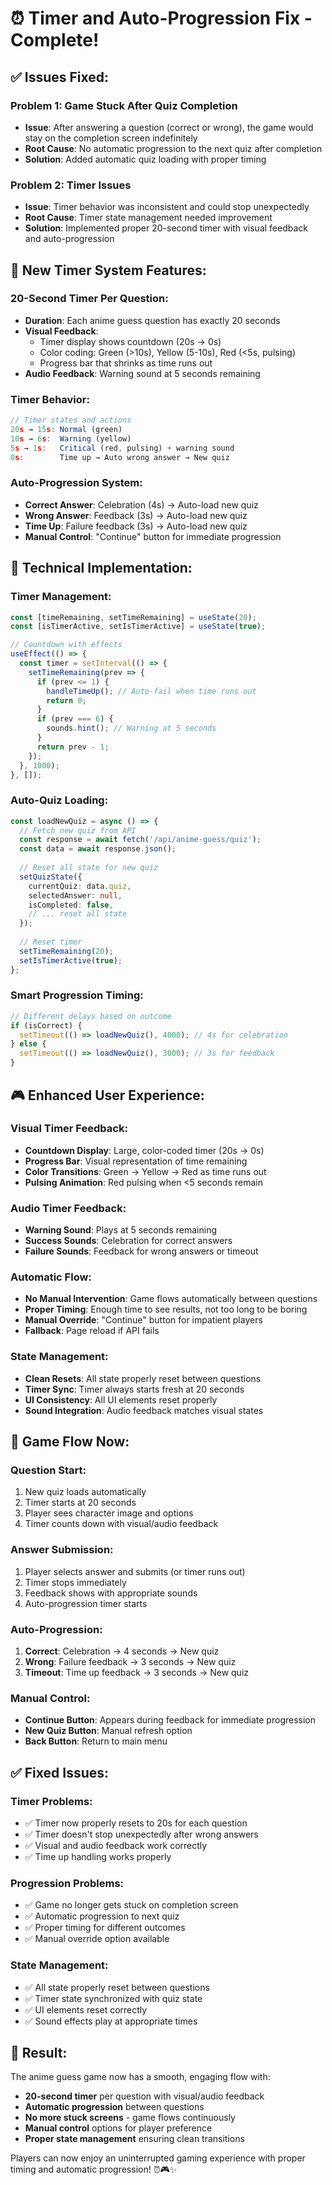 # ⏰ Timer and Auto-Progression Fix - Complete!

## ✅ **Issues Fixed:**

### **Problem 1: Game Stuck After Quiz Completion**
- **Issue**: After answering a question (correct or wrong), the game would stay on the completion screen indefinitely
- **Root Cause**: No automatic progression to the next quiz after completion
- **Solution**: Added automatic quiz loading with proper timing

### **Problem 2: Timer Issues**
- **Issue**: Timer behavior was inconsistent and could stop unexpectedly
- **Root Cause**: Timer state management needed improvement
- **Solution**: Implemented proper 20-second timer with visual feedback and auto-progression

## 🎯 **New Timer System Features:**

### **20-Second Timer Per Question:**
- **Duration**: Each anime guess question has exactly 20 seconds
- **Visual Feedback**: 
  - Timer display shows countdown (20s → 0s)
  - Color coding: Green (>10s), Yellow (5-10s), Red (<5s, pulsing)
  - Progress bar that shrinks as time runs out
- **Audio Feedback**: Warning sound at 5 seconds remaining

### **Timer Behavior:**
```typescript
// Timer states and actions
20s → 15s: Normal (green)
10s → 6s:  Warning (yellow) 
5s → 1s:   Critical (red, pulsing) + warning sound
0s:        Time up → Auto wrong answer → New quiz
```

### **Auto-Progression System:**
- **Correct Answer**: Celebration (4s) → Auto-load new quiz
- **Wrong Answer**: Feedback (3s) → Auto-load new quiz  
- **Time Up**: Failure feedback (3s) → Auto-load new quiz
- **Manual Control**: "Continue" button for immediate progression

## 🔧 **Technical Implementation:**

### **Timer Management:**
```typescript
const [timeRemaining, setTimeRemaining] = useState(20);
const [isTimerActive, setIsTimerActive] = useState(true);

// Countdown with effects
useEffect(() => {
  const timer = setInterval(() => {
    setTimeRemaining(prev => {
      if (prev <= 1) {
        handleTimeUp(); // Auto-fail when time runs out
        return 0;
      }
      if (prev === 6) {
        sounds.hint(); // Warning at 5 seconds
      }
      return prev - 1;
    });
  }, 1000);
}, []);
```

### **Auto-Quiz Loading:**
```typescript
const loadNewQuiz = async () => {
  // Fetch new quiz from API
  const response = await fetch('/api/anime-guess/quiz');
  const data = await response.json();
  
  // Reset all state for new quiz
  setQuizState({
    currentQuiz: data.quiz,
    selectedAnswer: null,
    isCompleted: false,
    // ... reset all state
  });
  
  // Reset timer
  setTimeRemaining(20);
  setIsTimerActive(true);
};
```

### **Smart Progression Timing:**
```typescript
// Different delays based on outcome
if (isCorrect) {
  setTimeout(() => loadNewQuiz(), 4000); // 4s for celebration
} else {
  setTimeout(() => loadNewQuiz(), 3000); // 3s for feedback
}
```

## 🎮 **Enhanced User Experience:**

### **Visual Timer Feedback:**
- **Countdown Display**: Large, color-coded timer (20s → 0s)
- **Progress Bar**: Visual representation of time remaining
- **Color Transitions**: Green → Yellow → Red as time runs out
- **Pulsing Animation**: Red pulsing when <5 seconds remain

### **Audio Timer Feedback:**
- **Warning Sound**: Plays at 5 seconds remaining
- **Success Sounds**: Celebration for correct answers
- **Failure Sounds**: Feedback for wrong answers or timeout

### **Automatic Flow:**
- **No Manual Intervention**: Game flows automatically between questions
- **Proper Timing**: Enough time to see results, not too long to be boring
- **Manual Override**: "Continue" button for impatient players
- **Fallback**: Page reload if API fails

### **State Management:**
- **Clean Resets**: All state properly reset between questions
- **Timer Sync**: Timer always starts fresh at 20 seconds
- **UI Consistency**: All UI elements reset properly
- **Sound Integration**: Audio feedback matches visual states

## 🎯 **Game Flow Now:**

### **Question Start:**
1. New quiz loads automatically
2. Timer starts at 20 seconds
3. Player sees character image and options
4. Timer counts down with visual/audio feedback

### **Answer Submission:**
1. Player selects answer and submits (or timer runs out)
2. Timer stops immediately
3. Feedback shows with appropriate sounds
4. Auto-progression timer starts

### **Auto-Progression:**
1. **Correct**: Celebration → 4 seconds → New quiz
2. **Wrong**: Failure feedback → 3 seconds → New quiz
3. **Timeout**: Time up feedback → 3 seconds → New quiz

### **Manual Control:**
- **Continue Button**: Appears during feedback for immediate progression
- **New Quiz Button**: Manual refresh option
- **Back Button**: Return to main menu

## ✅ **Fixed Issues:**

### **Timer Problems:**
- ✅ Timer now properly resets to 20s for each question
- ✅ Timer doesn't stop unexpectedly after wrong answers
- ✅ Visual and audio feedback work correctly
- ✅ Time up handling works properly

### **Progression Problems:**
- ✅ Game no longer gets stuck on completion screen
- ✅ Automatic progression to next quiz
- ✅ Proper timing for different outcomes
- ✅ Manual override option available

### **State Management:**
- ✅ All state properly reset between questions
- ✅ Timer state synchronized with quiz state
- ✅ UI elements reset correctly
- ✅ Sound effects play at appropriate times

## 🚀 **Result:**

The anime guess game now has a smooth, engaging flow with:
- **20-second timer** per question with visual/audio feedback
- **Automatic progression** between questions
- **No more stuck screens** - game flows continuously
- **Manual control** options for player preference
- **Proper state management** ensuring clean transitions

Players can now enjoy an uninterrupted gaming experience with proper timing and automatic progression! ⏰🎮✨
